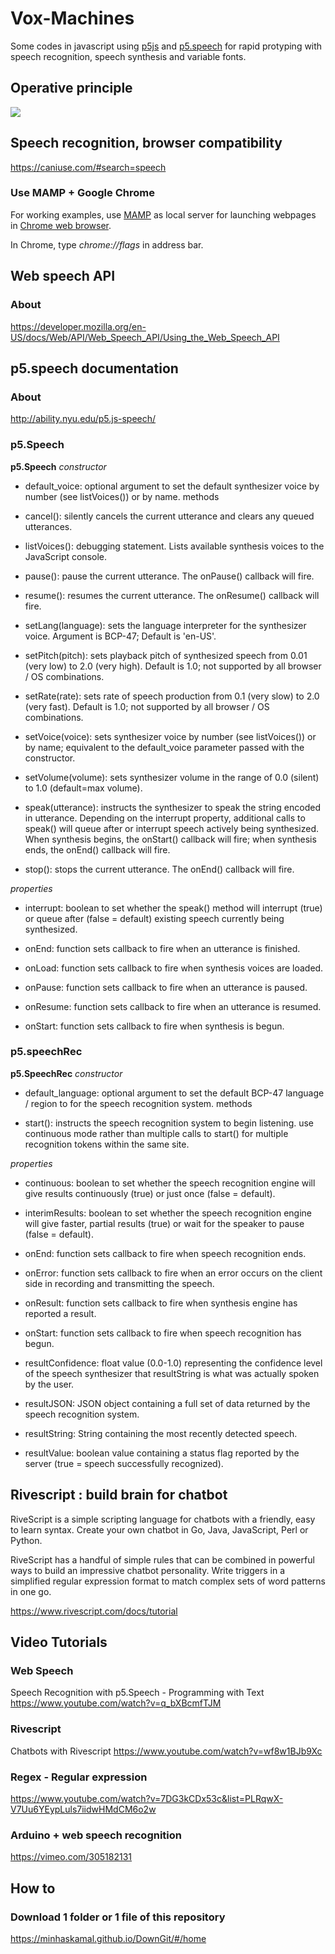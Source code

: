 # Vox-Machines
Some codes in javascript using <a href="http://p5js.org" target="_parent">p5js</a> and <a href="http://ability.nyu.edu/p5.js-speech/" target="_parent">p5.speech</a> for rapid protyping with speech recognition, speech synthesis and variable fonts.

## Operative principle
<img src="https://raw.githubusercontent.com/JulienDrochon/Vox-Machines/master/operative-principle.png"/>

## Speech recognition, browser compatibility
https://caniuse.com/#search=speech

### Use MAMP + Google Chrome
For working examples, use  <a href="https://www.mamp.info" target="_parent">MAMP</a> as local server for launching webpages in <a href="https://www.google.com/chrome/" target="_parent">Chrome web browser</a>.

In Chrome, type *chrome://flags* in address bar.

## Web speech API
### About
https://developer.mozilla.org/en-US/docs/Web/API/Web_Speech_API/Using_the_Web_Speech_API


## p5.speech documentation
### About
http://ability.nyu.edu/p5.js-speech/

### p5.Speech
**p5.Speech**
*constructor*

- default_voice: optional argument to set the default synthesizer voice by number (see listVoices()) or by name. 
    methods
    
- cancel(): silently cancels the current utterance and clears any queued utterances.

- listVoices(): debugging statement. Lists available synthesis voices to the JavaScript console.

- pause(): pause the current utterance. The onPause() callback will fire.

- resume(): resumes the current utterance. The onResume() callback will fire.

- setLang(language): sets the language interpreter for the synthesizer voice. Argument is BCP-47; Default is 'en-US'.

- setPitch(pitch): sets playback pitch of synthesized speech from 0.01 (very low) to 2.0 (very high). Default is 1.0; not supported by all browser / OS combinations.

- setRate(rate): sets rate of speech production from 0.1 (very slow) to 2.0 (very fast). Default is 1.0; not supported by all browser / OS combinations.

- setVoice(voice): sets synthesizer voice by number (see listVoices()) or by name; equivalent to the default_voice parameter passed with the constructor.

- setVolume(volume): sets synthesizer volume in the range of 0.0 (silent) to 1.0 (default=max volume).

- speak(utterance): instructs the synthesizer to speak the string encoded in utterance. Depending on the interrupt property, additional calls to speak() will queue after or interrupt speech actively being synthesized. When synthesis begins, the onStart() callback will fire; when synthesis ends, the onEnd() callback will fire.

- stop(): stops the current utterance. The onEnd() callback will fire. 
    
*properties*
 
- interrupt: boolean to set whether the speak() method will interrupt (true) or queue after (false = default) existing speech currently being synthesized.

- onEnd: function sets callback to fire when an utterance is finished.

- onLoad: function sets callback to fire when synthesis voices are loaded.

- onPause: function sets callback to fire when an utterance is paused.

- onResume: function sets callback to fire when an utterance is resumed.

- onStart: function sets callback to fire when synthesis is begun. 

### p5.speechRec
**p5.SpeechRec**
    *constructor*
    
- default_language: optional argument to set the default BCP-47 language / region to for the speech recognition system. 
    methods
    
- start(): instructs the speech recognition system to begin listening. use continuous mode rather than multiple calls to start() for multiple recognition tokens within the same site. 

*properties*

- continuous: boolean to set whether the speech recognition engine will give results continuously (true) or just once (false = default).

- interimResults: boolean to set whether the speech recognition engine will give faster, partial results (true) or wait for the speaker to pause (false = default).
- onEnd: function sets callback to fire when speech recognition ends.
- onError: function sets callback to fire when an error occurs on the client side in recording and transmitting the speech.
- onResult: function sets callback to fire when synthesis engine has reported a result.
-  onStart: function sets callback to fire when speech recognition has begun.
- resultConfidence: float value (0.0-1.0) representing the confidence level of the speech synthesizer that resultString is what was actually spoken by the user.
- resultJSON: JSON object containing a full set of data returned by the speech recognition system.
- resultString: String containing the most recently detected speech.
- resultValue: boolean value containing a status flag reported by the server (true = speech successfully recognized). 


## Rivescript : build brain for chatbot
RiveScript is a simple scripting language for chatbots with a friendly, easy to learn syntax.
Create your own chatbot in Go, Java, JavaScript, Perl or Python.

RiveScript has a handful of simple rules that can be combined in powerful ways to build an impressive chatbot personality. Write triggers in a simplified regular expression format to match complex sets of word patterns in one go. 

https://www.rivescript.com/docs/tutorial

## Video Tutorials
### Web Speech
Speech Recognition with p5.Speech - Programming with Text
https://www.youtube.com/watch?v=q_bXBcmfTJM

### Rivescript
Chatbots with Rivescript
https://www.youtube.com/watch?v=wf8w1BJb9Xc

### Regex - Regular expression
https://www.youtube.com/watch?v=7DG3kCDx53c&list=PLRqwX-V7Uu6YEypLuls7iidwHMdCM6o2w

### Arduino + web speech recognition
https://vimeo.com/305182131

## How to
### Download 1 folder or 1 file of this repository
https://minhaskamal.github.io/DownGit/#/home




